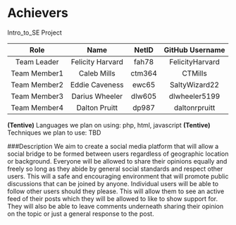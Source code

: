 # Achievers
Intro_to_SE Project

|     Role   	|   Name      	    |NetID	|   GitHub Username 	|
|:-----------:|:-----------------:|:-----:|:-------------------:|
|Team Leader	|Felicity Harvard 	|fah78  |FelicityHarvard	    |
|Team Member1	|Caleb Mills 		    |ctm364	|CTMills		          |
|Team Member2	|Eddie Caveness 	  |ewc65	|SaltyWizard22		    |
|Team Member3	|Darius Wheeler 	  |dlw605	|dlwheeler5199		    |	
|Team Member4	|Dalton Pruitt 	    |dp987	|daltonrpruitt		    |

**(Tentive)** Languages we plan on using: php, html, javascript 
**(Tentive)** Techniques we plan to use: TBD

###Description
We aim to create a social media platform that will allow a social bridge to be formed between users regardless of geographic location or background. Everyone will be allowed to share their opinions equally and freely so long as they abide by general social standards and respect other users. This will a safe and encouraging environment that will promote public discussions that can be joined by anyone. Individual users will be able to follow other users should they please. This will allow them to see an active feed of their posts which they will be allowed to like to show support for. They will also be able to leave comments underneath sharing their opinion on the topic or just a general response to the post. 

